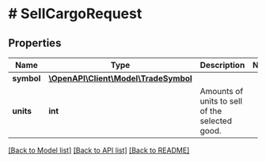 # # SellCargoRequest

## Properties

Name | Type | Description | Notes
------------ | ------------- | ------------- | -------------
**symbol** | [**\OpenAPI\Client\Model\TradeSymbol**](TradeSymbol.md) |  |
**units** | **int** | Amounts of units to sell of the selected good. |

[[Back to Model list]](../../README.md#models) [[Back to API list]](../../README.md#endpoints) [[Back to README]](../../README.md)
